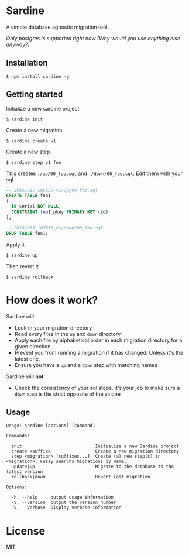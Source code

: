 # Sardine

  A simple database agnostic migration tool.

  *Only postgres is supported right now (Why would you use anything else anyway?)*

## Installation

```
$ npm install sardine -g
```

## Getting started

Initialize a new sardine project

```
$ sardine init
```

Create a new migration

```
$ sardine create v1
```

Create a new step

```
$ sardine step v1 foo
```

This creates `./up/00_foo.sql` and `./down/00_foo.sql`. Edit them with your sql.

```sql
-- 20151015_105530_v1/up/00_foo.sql
CREATE TABLE foo1
(
  id serial NOT NULL,
  CONSTRAINT foo1_pkey PRIMARY KEY (id)
);

-- 20151015_105530_v1/down/00_foo.sql
DROP TABLE foo1;
```

Apply it

```
$ sardine up
```

Then revert it

```
$ sardine rollback
```

# How does it work?

Sardine will:

  - Look in your migration directory
  - Read every files in the `up` and `down` directory
  - Apply each file by alphabetical order in each migration directory for a given direction
  - Prevent you from running a migration if it has changed. Unless it's the latest one.
  - Ensure you have a `up` and a `down` step with matching names

Sardine will **not**:

  - Check the consistency of your sql steps, it's your job to make sure a `down` step is the strict opposite of the `up` one

## Usage

```
Usage: sardine [options] [command]

Commands:

  init                            Initialize a new Sardine project
  create <suffix>                 Create a new migration directory
  step <migration> [suffixes...]  Create (a) new step(s) in <migration>. Fuzzy searchs migrations by name.
  update|up                       Migrate to the database to the latest version
  rollback|down                   Revert last migration

Options:

  -h, --help     output usage information
  -V, --version  output the version number
  -V, --verbose  Display verbose information
```

# License

  MIT
